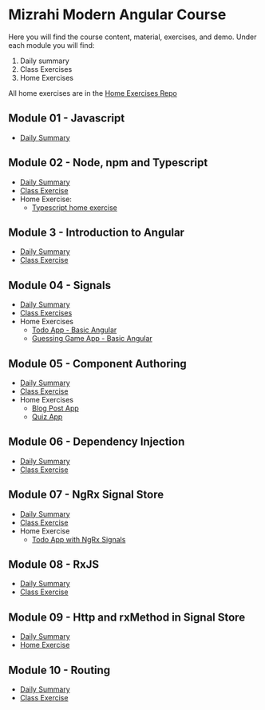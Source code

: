 # Mizrahi Modern Angular Course
Here you will find the course content, material, exercises, and demo.
Under each module you will find:
1. Daily summary
2. Class Exercises
3. Home Exercises

All home exercises are in the [Home Exercises Repo](https://github.com/kobi-hari-courses/angular-exercises)


## Module 01 - Javascript
* [Daily Summary](./module%2001%20-%20javscript/README.md)

## Module 02 - Node, npm and Typescript
* [Daily Summary](./module%2002%20-%20nodeJS/README.md)
* [Class Exercise](./module%2002%20-%20nodeJS/exercises/README.md)
* Home Exercise:
    * [Typescript home exercise](https://github.com/kobi-hari-courses/modern-angular-exercises/blob/main/ex01-typescript/README.md)

## Module 3 - Introduction to Angular
* [Daily Summary](./module%2003%20-%20hello%20angular/README.md)
* [Class Exercise](./module%2003%20-%20hello%20angular/exercises/README.md)

## Module 04 - Signals
* [Daily Summary](./module%2004%20-%20signals/README.md)
* [Class Exercises](./module%2004%20-%20signals/exercises/README.md)
* Home Exercises
    * [Todo App - Basic Angular](https://github.com/kobi-hari-courses/modern-angular-exercises/blob/main/ex02-angular-basics/README.md)
    * [Guessing Game App - Basic Angular](https://github.com/kobi-hari-courses/modern-angular-exercises/tree/main/ex03-angular-basics)

## Module 05 - Component Authoring
* [Daily Summary](./module%2005%20-%20component%20authoring/README.md)
* [Class Exercise](./module%2005%20-%20component%20authoring/exercises/README.md)
* Home Exercises
    * [Blog Post App](https://github.com/kobi-hari-courses/modern-angular-exercises/tree/main/ex04-angular-components)
    * [Quiz App](https://github.com/kobi-hari-courses/modern-angular-exercises/tree/main/ex05-angular-components)

## Module 06 - Dependency Injection
* [Daily Summary](./module%2006%20-%20dependency%20injection/README.md)
* [Class Exercise](./module%2006%20-%20dependency%20injection/exercises/README.md)

## Module 07 - NgRx Signal Store
* [Daily Summary](./module%2007%20-%20ngrx%20signal%20store/README.md)
* [Class Exercise](./module%2007%20-%20ngrx%20signal%20store/exercises/README.md)
* Home Exercise
    * [Todo App with NgRx Signals](https://github.com/kobi-hari-courses/modern-angular-exercises/blob/main/ex06-ngrx-signals)

## Module 08 - RxJS
* [Daily Summary](./module%2008%20-%20rxjs/README.md)
* [Class Exercise](./module%2008%20-%20rxjs/exercises/README.md)

## Module 09 - Http and rxMethod in Signal Store
* [Daily Summary](./module%2009%20-%20http%20and%20rxMethod/README.md)
* [Home Exercise](https://github.com/kobi-hari-courses/modern-angular-exercises/tree/main/ex07-ngrx-rxjs-interop)

## Module 10 - Routing
* [Daily Summary](./module%2010%20-%20routing/README.md)
* [Class Exercise](./module%2010%20-%20routing/exercises/README.md)